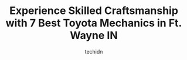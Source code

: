 ---
layout: ampstory
image: https://images.unsplash.com/photo-1639927671345-157606d5ac2e?ixlib=rb-4.0.3&ixid=MnwxMjA3fDB8MHxwaG90by1wYWdlfHx8fGVufDB8fHx8&auto=format&fit=crop&w=640&h=853&q=80
author: techidn
featured: false
description: Trust your vehicles maintenance and repairs to the 7 best Toyota Mechanic in Ft. Wayne IN, USA. With their extensive experience, cutting-edge technology, and commitment to customer satisfac
title: Experience Skilled Craftsmanship with 7 Best Toyota Mechanics in Ft. Wayne IN
cover:
   title: Experience Skilled Craftsmanship with 7 Best Toyota Mechanics in Ft. Wayne IN
   subtitle: Rickpate
   background: https://images.unsplash.com/photo-1639927671345-157606d5ac2e?ixlib=rb-4.0.3&ixid=MnwxMjA3fDB8MHxwaG90by1wYWdlfHx8fGVufDB8fHx8&auto=format&fit=crop&w=640&h=853&q=80

pages: 
 - layout: thirds
   top: <h1>#1 Fox & Fox Full Automotive Service Shop - Downtown Fort Wayne</h1>
   bottom: "<p>Its been said - If you speak the truth. You can do so with few words.Fox and Fox is a great shop. Thanks Steve and Ashley. Furthermore, thank you to all Fox Employees</p>"
   background: https://www.knot35.com/toplist/wp-content/uploads/2023/06/best-toyota-mechanic-1-in-ft-wayne-in-1685835264.jpeg
   backgroundblur: true
 - layout: thirds
   top: <h1>#2 Rb Automotive Repair</h1>
   bottom: "<p>901 Goshen Ave, Fort Wayne, IN 46808, United States</p>"
   background: https://www.knot35.com/toplist/wp-content/uploads/2023/06/best-toyota-mechanic-2-in-ft-wayne-in-1685835265.jpeg
   cta:
      link: https://www.knot35.com/toplist/experience-skilled-craftsmanship-with-7-best-toyota-mechanics-in-ft-wayne-in/
      text: Experience Skilled Craftsmanship with 7 Best Toyota Mechanics in Ft. Wayne IN
 - layout: thirds
   top: <h1>#3 R&L Automotive</h1>
   bottom: "<p>2405 W Jefferson Blvd suite b, Fort Wayne, IN 46802, United States</p>"
   background: https://www.knot35.com/toplist/wp-content/uploads/2023/06/best-toyota-mechanic-3-in-ft-wayne-in-1685835265.jpeg
   cta:
      link: https://www.knot35.com/toplist/experience-skilled-craftsmanship-with-7-best-toyota-mechanics-in-ft-wayne-in/
      text: Experience Skilled Craftsmanship with 7 Best Toyota Mechanics in Ft. Wayne IN
 - layout: thirds
   top: <h1>#4 The Import Doctors</h1>
   bottom: "<p>4520 N Clinton St, Fort Wayne, IN 46825, United States</p>"
   background: https://images.unsplash.com/photo-1557672172-298e090bd0f1?ixlib=rb-4.0.3&ixid=MnwxMjA3fDB8MHxwaG90by1wYWdlfHx8fGVufDB8fHx8&auto=format&fit=crop&w=640&h=853&q=80
   cta:
      link: https://www.knot35.com/toplist/experience-skilled-craftsmanship-with-7-best-toyota-mechanics-in-ft-wayne-in/
      text: Experience Skilled Craftsmanship with 7 Best Toyota Mechanics in Ft. Wayne IN
 - layout: thirds
   top: <h1>#5 A-1 Automotive</h1>
   bottom: "<p>2107 Coliseum Blvd W, Fort Wayne, IN 46808, United States</p>"
   background: https://plus.unsplash.com/premium_photo-1664640458616-3c74f8cb4589?ixlib=rb-4.0.3&ixid=MnwxMjA3fDB8MHxwaG90by1wYWdlfHx8fGVufDB8fHx8&auto=format&fit=crop&w=640&h=853&q=80
   cta:
      link: https://www.knot35.com/toplist/experience-skilled-craftsmanship-with-7-best-toyota-mechanics-in-ft-wayne-in/
      text: Experience Skilled Craftsmanship with 7 Best Toyota Mechanics in Ft. Wayne IN
 - layout: thirds
   top: <h1>#6 Love Auto Repair</h1>
   bottom: "<p>1331 E Berry St, Fort Wayne, IN 46803, United States</p>"
   background: https://images.unsplash.com/photo-1632260260864-caf7fde5ec36?ixlib=rb-4.0.3&ixid=MnwxMjA3fDB8MHxwaG90by1wYWdlfHx8fGVufDB8fHx8&auto=format&fit=crop&w=640&h=853&q=80
   cta:
      link: https://www.knot35.com/toplist/experience-skilled-craftsmanship-with-7-best-toyota-mechanics-in-ft-wayne-in/
      text: Experience Skilled Craftsmanship with 7 Best Toyota Mechanics in Ft. Wayne IN
 - layout: thirds
   top: <h1>#7 Werners Garage, Inc. - European Car Service Center</h1>
   bottom: "<p>7804 Fritz Rd, Fort Wayne, IN 46818, United States</p>"
   background: https://images.unsplash.com/photo-1509114397022-ed747cca3f65?ixlib=rb-4.0.3&ixid=MnwxMjA3fDB8MHxwaG90by1wYWdlfHx8fGVufDB8fHx8&auto=format&fit=crop&w=640&h=853&q=80
   cta:
      link: https://www.knot35.com/toplist/experience-skilled-craftsmanship-with-7-best-toyota-mechanics-in-ft-wayne-in/
      text: Experience Skilled Craftsmanship with 7 Best Toyota Mechanics in Ft. Wayne IN
 - layout: thirds
   middle: Continue reading...
   background: https://images.unsplash.com/photo-1527067829737-402993088e6b?ixlib=rb-4.0.3&ixid=MnwxMjA3fDB8MHxwaG90by1wYWdlfHx8fGVufDB8fHx8&auto=format&fit=crop&w=640&h=853&q=80
   cta:
      link: https://www.knot35.com/toplist/experience-skilled-craftsmanship-with-7-best-toyota-mechanics-in-ft-wayne-in/
      text: Experience Skilled Craftsmanship with 7 Best Toyota Mechanics in Ft. Wayne IN
      
---
